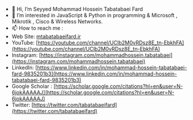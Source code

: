 - 👋 Hi, I’m Seyyed Mohammad Hossein Tabatabaei Fard
- 👀 I’m interested in JavaScript & Python in programming & Microsoft , Mikrotik , Cisco & Wireless Networks.
- 📫 How to reach me :
- Web Site: [mtabatabaeifard.ir](https://mtabatabaeifard.ir)
- YouTube: [https://youtube.com/channel/UClb2M0vRDsz8E_tn-EbkhFA](https://youtube.com/channel/UClb2M0vRDsz8E_tn-EbkhFA)
- Instagram: [https://instagram.com/mohammadhossein.tabatabaei](https://instagram.com/mohammadhossein.tabatabaei)
- LinkedIn: [https://www.linkedin.com/in/mohammad-hossein-tabatabaei-fard-9835201b3](https://www.linkedin.com/in/mohammad-hossein-tabatabaei-fard-9835201b3)
- Google Scholar : [https://scholar.google.com/citations?hl=en&user=N-6jokAAAAAJ](https://scholar.google.com/citations?hl=en&user=N-6jokAAAAAJ)
- Twitter: [https://twitter.com/tabatabaeifard](https://twitter.com/tabatabaeifard)

<!---
mtabatabaeifard/mtabatabaeifard is a ✨ special ✨ repository because its `README.md` (this file) appears on your GitHub profile.
You can click the Preview link to take a look at your changes.
--->
